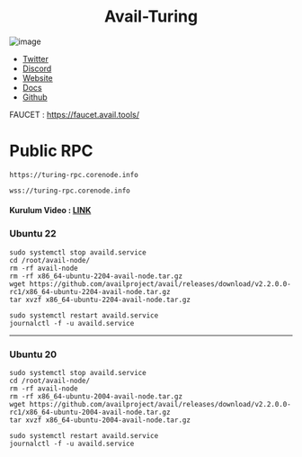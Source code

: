 # <h1 align="center">Avail-Turing</h1>
![image](https://github.com/molla202/Avail/assets/91562185/a6461113-7737-40a0-9d2a-3049a7097663)

* [Twitter](https://twitter.com/AvailProject)
* [Discord](https://discord.gg/y6fHnxZQX8)
* [Website](https://www.availproject.org/)
* [Docs](https://docs.availproject.org/clash-of-nodes/challenges/)
* [Github](https://github.com/availproject/avail/releases)

FAUCET : https://faucet.avail.tools/ 

# Public RPC
```
https://turing-rpc.corenode.info
```
```
wss://turing-rpc.corenode.info
```
#### Kurulum Video : [LINK](https://www.youtube.com/watch?v=po4sDoMie6Q&t)

### Ubuntu 22
```
sudo systemctl stop availd.service
cd /root/avail-node/
rm -rf avail-node
rm -rf x86_64-ubuntu-2204-avail-node.tar.gz
wget https://github.com/availproject/avail/releases/download/v2.2.0.0-rc1/x86_64-ubuntu-2204-avail-node.tar.gz
tar xvzf x86_64-ubuntu-2204-avail-node.tar.gz
```
```
sudo systemctl restart availd.service
journalctl -f -u availd.service
```
--------------------
### Ubuntu 20 
```
sudo systemctl stop availd.service
cd /root/avail-node/
rm -rf avail-node
rm -rf x86_64-ubuntu-2004-avail-node.tar.gz
wget https://github.com/availproject/avail/releases/download/v2.2.0.0-rc1/x86_64-ubuntu-2004-avail-node.tar.gz
tar xvzf x86_64-ubuntu-2004-avail-node.tar.gz
```
```
sudo systemctl restart availd.service
journalctl -f -u availd.service
```
